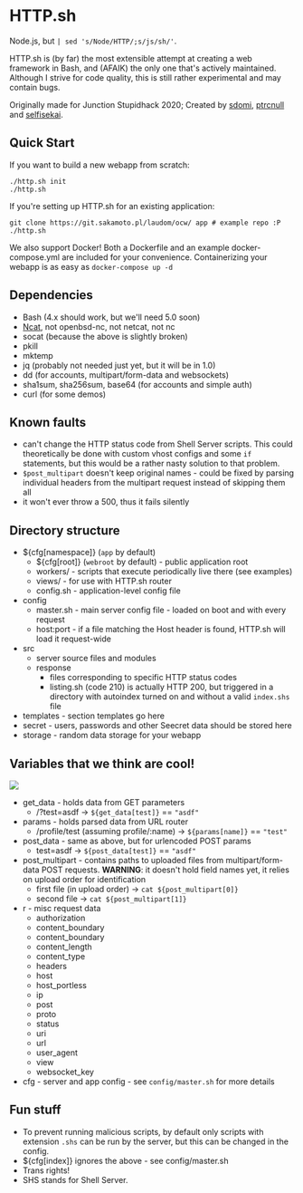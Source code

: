 # HTTP.sh
Node.js, but `| sed 's/Node/HTTP/;s/js/sh/'`.

HTTP.sh is (by far) the most extensible attempt at creating a web framework in Bash, and (AFAIK) the only one that's actively maintained. Although I strive for code quality, this is still rather experimental and may contain bugs.

Originally made for Junction Stupidhack 2020; Created by [sdomi](https://sakamoto.pl/), [ptrcnull](https://ptrcnull.me/) and [selfisekai](https://selfisekai.rocks/).

## Quick Start

If you want to build a new webapp from scratch:

```
./http.sh init
./http.sh
```

If you're setting up HTTP.sh for an existing application:

```
git clone https://git.sakamoto.pl/laudom/ocw/ app # example repo :P
./http.sh
```

We also support Docker! Both a Dockerfile and an example docker-compose.yml are included for your convenience. Containerizing your webapp is as easy as `docker-compose up -d`

## Dependencies

- Bash (4.x should work, but we'll need 5.0 soon)
- [Ncat](https://nmap.org/ncat), not openbsd-nc, not netcat, not nc
- socat (because the above is slightly broken)
- pkill
- mktemp
- jq (probably not needed just yet, but it will be in 1.0)
- dd (for accounts, multipart/form-data and websockets)
- sha1sum, sha256sum, base64 (for accounts and simple auth)
- curl (for some demos)

## Known faults

- can't change the HTTP status code from Shell Server scripts. This could theoretically be done with custom vhost configs and some `if` statements, but this would be a rather nasty solution to that problem.
- `$post_multipart` doesn't keep original names - could be fixed by parsing individual headers from the multipart request instead of skipping them all
- it won't ever throw a 500, thus it fails silently

## Directory structure
- ${cfg[namespace]} (`app` by default)
	- ${cfg[root]} (`webroot` by default) - public application root
	- workers/ - scripts that execute periodically live there (see examples)
	- views/ - for use with HTTP.sh router
	- config.sh - application-level config file
- config
	- master.sh - main server config file - loaded on boot and with every request
	- host:port - if a file matching the Host header is found, HTTP.sh will load it request-wide
- src
	- server source files and modules
	- response
		- files corresponding to specific HTTP status codes
		- listing.sh (code 210) is actually HTTP 200, but triggered in a directory with autoindex turned on and without a valid `index.shs` file
- templates - section templates go here
- secret - users, passwords and other Seecret data should be stored here
- storage - random data storage for your webapp

## Variables that we think are cool!

![](https://f.sakamoto.pl/d6584c01-1c48-42b9-935b-d9a89af4e071file_101.jpg)

- get_data - holds data from GET parameters
	- /?test=asdf -> `${get_data[test]}` == `"asdf"`
- params - holds parsed data from URL router
	- /profile/test (assuming profile/:name) -> `${params[name]}` == `"test"` 
- post_data - same as above, but for urlencoded POST params
	- test=asdf -> `${post_data[test]}` == `"asdf"`
- post_multipart - contains paths to uploaded files from multipart/form-data POST requests. **WARNING**: it doesn't hold field names yet, it relies on upload order for identification
	- first file (in upload order) -> `cat ${post_multipart[0]}`
	- second file -> `cat ${post_multipart[1]}`
- r - misc request data
	- authorization
	- content_boundary
	- content_boundary
	- content_length
	- content_type
	- headers
	- host
	- host_portless
	- ip
	- post
	- proto
	- status
	- uri
	- url
	- user_agent
	- view
	- websocket_key
- cfg - server and app config - see `config/master.sh` for more details
	
## Fun stuff

- To prevent running malicious scripts, by default only scripts with extension `.shs` can be run by the server, but this can be changed in the config.
- ${cfg[index]} ignores the above - see config/master.sh
- Trans rights!
- SHS stands for Shell Server.
